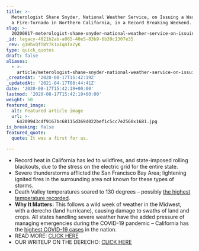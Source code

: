 ```yaml
---
title: >-
  Meterologist Shane Snyder, National Weather Service, on Issuing a Warning for
  a Fire-Tornado in Northern California, in a Record Breaking Weekend.
slug: >-
  20200817-meterologist-shane-snyder-national-weather-service-on-issuing-a-warning-for-a-fire-tornado-in-northern-california
_id: legacy-4021b2ab-a065-40e5-83b9-6b39c1307e35
_rev: g1HhvQfTBY7k1oIqmTaZyK
type: quick_quotes
draft: false
aliases:
  - >-
    article/meterologist-shane-snyder-national-weather-service-on-issuing-a-warning-for-a-fire-tornado-in-northern-california/
_createdAt: '2020-08-17T15:42:19Z'
_updatedAt: '2021-04-17T08:44:41Z'
date: '2020-08-17T15:42:19+00:00'
lastmod: '2020-08-17T15:42:19+00:00'
weight: 50
featured_image:
  alt: Featured article image
  url: >-
    64209943cdf9167bc68115d369d022bef1c5cc7e2560x1681.jpg
is_breaking: false
featured_quote:
  quote: It was a first for us.

---
```

* Record heat in California has led to wildfires, and state-imposed rolling blackouts, due to the stress on the electric grid for the entire state.
* Severe thunderstorms afflicted the San Francisco Bay Area; lightening ignited fires in the surrounding area not known for these types of storms.
* Death Valley temperatures soared to 130 degrees – possibly [the highest temperature recorded](https://weather.com/news/news/2020-08-17-death-valley-130-degrees-sunday).
* **Why It Matters:** This follows a wild week of weather in the Midwest, with a derecho (land hurricane), causing damage to swaths of land and crops. All states handling severe weather have the added pressure of managing emergencies during the COVID-19 pandemic – California has the [highest COVID-19 cases](https://coronavirus.jhu.edu/region/us/california) in the nation.
* READ MORE: [CLICK HERE](https://www.latimes.com/california/story/2020-08-17/california-blackouts-feared-extreme-weather)
* OUR WRITEUP ON THE DERECHO: [CLICK HERE](https://smarthernews.com/article/northern-illinois-university-meteorology-professor-victor-gensini-on-the-destructive-storm-that-slammed-through-the-midwest-on-monday-travelling-from-south-dakota-to-ohio-in-14-hours/)